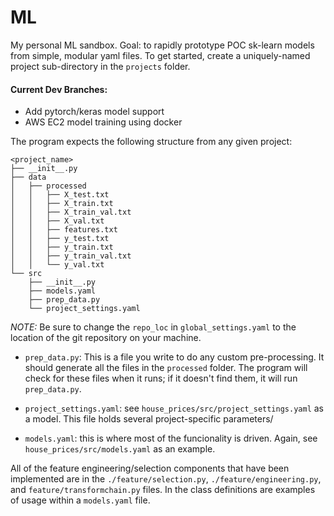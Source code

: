 # ML

My personal ML sandbox. Goal: to rapidly prototype POC sk-learn models from simple, modular yaml files. To get started, create a uniquely-named project sub-directory in the `projects` folder. 

#### Current Dev Branches:

- Add pytorch/keras model support
- AWS EC2 model training using docker

The program expects the following structure from any given project:

```
<project_name>
├── __init__.py
├── data
│   ├── processed
│   │   ├── X_test.txt
│   │   ├── X_train.txt
│   │   ├── X_train_val.txt
│   │   ├── X_val.txt
│   │   ├── features.txt
│   │   ├── y_test.txt
│   │   ├── y_train.txt
│   │   ├── y_train_val.txt
│   │   └── y_val.txt
└── src
    ├── __init__.py
    ├── models.yaml
    ├── prep_data.py
    └── project_settings.yaml
 ```
 _NOTE:_ Be sure to change the `repo_loc` in `global_settings.yaml` to the location of the git repository on your machine. 
 
 - `prep_data.py`: This is a file you write to do any custom pre-processing. It should generate all the files in the `processed` folder. The program will check for these files when it runs; if it doesn't find them, it will run `prep_data.py`.
 
 - `project_settings.yaml`: see `house_prices/src/project_settings.yaml` as a model. This file holds several project-specific parameters/
 
 - `models.yaml`: this is where most of the funcionality is driven. Again, see `house_prices/src/models.yaml` as an example. 
 
 All of the feature engineering/selection components that have been implemented are in the `./feature/selection.py`, `./feature/engineering.py`, and `feature/transformchain.py` files. In the class definitions are examples of usage within a `models.yaml` file.
 
 

